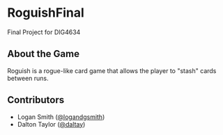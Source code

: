 # RoguishFinal
Final Project for DIG4634

## About the Game
Roguish is a rogue-like card game that allows the player to "stash" cards between runs.

## Contributors
* Logan Smith ([@logandgsmith](https://github.com/logandgsmith))
* Dalton Taylor ([@daltay](https://github.com/daltay))
